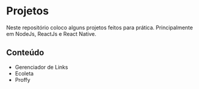 # Projetos
  Neste repositório coloco alguns projetos feitos para prática. Principalmente em NodeJs, ReactJs e React Native.
  
  ## Conteúdo
  * Gerenciador de Links
  * Ecoleta
  * Proffy
